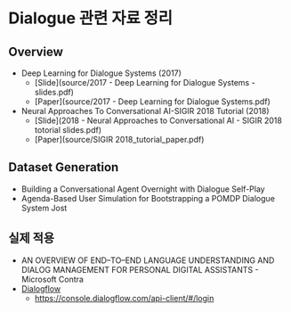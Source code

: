 # Dialogue 관련 자료 정리



## Overview

* Deep Learning for Dialogue Systems (2017)
  * [Slide](source/2017 - Deep Learning for Dialogue Systems - slides.pdf)
  * [Paper](source/2017 - Deep Learning for Dialogue Systems.pdf)
* Neural Approaches To Conversational AI-SIGIR 2018 Tutorial (2018)
  * [Slide](2018 - Neural Approaches to Conversational AI - SIGIR 2018 totorial slides.pdf)
  * [Paper](source/SIGIR 2018_tutorial_paper.pdf)

## Dataset Generation

* Building a Conversational Agent Overnight with Dialogue Self-Play
* Agenda-Based User Simulation for Bootstrapping a POMDP Dialogue System
  Jost

## 실제 적용

* AN OVERVIEW OF END–TO–END LANGUAGE UNDERSTANDING AND DIALOG MANAGEMENT FOR PERSONAL DIGITAL ASSISTANTS - Microsoft Contra
* [Dialogflow](https://dialogflow.com/)
  * https://console.dialogflow.com/api-client/#/login